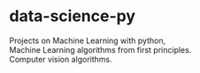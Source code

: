 # data-science-py
Projects on Machine Learning with python,<br />
Machine Learning algorithms from first principles.<br />
Computer vision algorithms.
